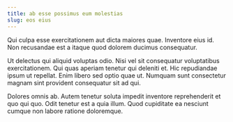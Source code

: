 ```yaml
---
title: ab esse possimus eum molestias
slug: eos eius
---
```


Qui culpa esse exercitationem aut dicta maiores quae. Inventore eius id. Non recusandae est a itaque quod dolorem ducimus consequatur.

Ut delectus qui aliquid voluptas odio. Nisi vel sit consequatur voluptatibus exercitationem. Qui quas aperiam tenetur qui deleniti et. Hic repudiandae ipsum ut repellat. Enim libero sed optio quae ut. Numquam sunt consectetur magnam sint provident consequatur sit ad qui.

Dolores omnis ab. Autem tenetur soluta impedit inventore reprehenderit et quo qui quo. Odit tenetur est a quia illum. Quod cupiditate ea nesciunt cumque non labore ratione doloremque.
